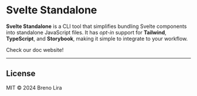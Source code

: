 # Svelte Standalone

**Svelte Standalone** is a CLI tool that simplifies bundling Svelte components into standalone JavaScript files. It has _opt-in_ support for **Tailwind**, **TypeScript**, and **Storybook**, making it simple to integrate to your workflow.

Check our doc website!

---

## License

MIT © 2024 Breno Lira
